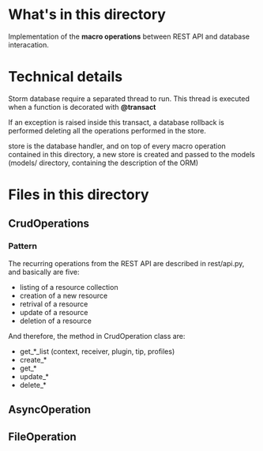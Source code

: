 # What's in this directory

Implementation of the **macro operations** between REST API and database interacation.

# Technical details

Storm database require a separated thread to run. This thread is executed when a function
is decorated with **@transact**

If an exception is raised inside this transact, a database rollback is performed deleting
all the operations performed in the store.

store is the database handler, and on top of every macro operation contained in this
directory, a new store is created and passed to the models (models/ directory, containing
the description of the ORM)

# Files in this directory

## CrudOperations

### Pattern

The recurring operations from the REST API are described in rest/api.py, and basically 
are five:

  * listing of a resource collection
  * creation of a new resource
  * retrival of a resource
  * update of a resource
  * deletion of a resource

And therefore, the method in CrudOperation class are:

  * get\_\*\_list (context, receiver, plugin, tip, profiles)
  * create\_\*
  * get\_\*
  * update\_\*
  * delete\_\*

## AsyncOperation


## FileOperation


